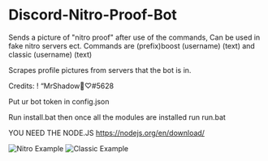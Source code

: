 # Discord-Nitro-Proof-Bot
Sends a picture of "nitro proof" after use of the commands, Can be used in fake nitro servers ect. Commands are (prefix)boost (username) (text) and classic (username) (text)

Scrapes profile pictures from servers that the bot is in.

Credits: ! “MrShadow🌙♡#5628

Put ur bot token in config.json

Run install.bat then once all the modules are installed run run.bat

YOU NEED THE NODE.JS https://nodejs.org/en/download/

![Nitro Example](https://i.imgur.com/wmY6XKq.png)
![Classic Example](https://i.imgur.com/i8H72L1.png)
